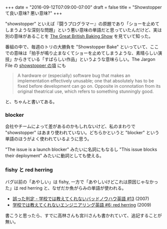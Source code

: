 +++
date = "2016-09-12T07:09:00-07:00"
draft = false
title = "Showstopper て良い意味? 悪い意味?"
+++

"showstopper" といえば『闘うプログラマー』の原題であり「ショーを止めてしまうような深刻な問題」という悪い意味の単語だと思っていたんだけど、実は別の意味があることを [The Great British Baking Show](http://www.pbs.org/food/shows/great-british-baking-show/) を見ていて知った。

番組の中で、毎週のトリの大勝負を "Showstopper Bake" といっていて、ここでの意味は「拍手が鳴り止まなくてショーを止めてしまうような、素晴らしい演技」からきている「すばらしい作品」というような意味らしい。The Jargon File の [showstopper の項](http://www.catb.org/jargon/html/S/showstopper.html) にも

> A hardware or (especially) software bug that makes an implementation effectively unusable; one that absolutely has to be fixed before development can go on. Opposite in connotation from its original theatrical use, which refers to something stunningly good.

と、ちゃんと書いてある。

### blocker

会社やチームによって差があるのかもしれないけど、私のまわりで "showstopper" はあまり使われていない。どちらかというと "blocker" という単語のほうがよく使われているように思う。

"The issue is a launch blocker" みたいに名詞にもなるし "This issue blocks their deployment" みたいに動詞としても使える。

### fishy と red herring

バグ以前の「あやしい」は fishy, 一方で「あやしいけどこれは原因じゃなかった」は red herring と、なぜだか魚がらみの単語が使われる。

* [誤った判定 - 学校では教えてくれないバッドノウハウ英語 #13](http://0xcc.net/blog/archives/000176.html) (2007)
* [学校では教えてくれないエンジニアリング英語 #6: red herring](http://blog.bulknews.net/mt/archives/002238.html) (2009)

書こうと思ったら、すでに高林さんも宮川さんも書かれていて、追記することが無い。
